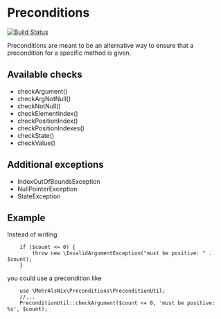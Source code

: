 # Preconditions

[![Build Status](https://travis-ci.org/MehrAlsNix/Preconditions.svg?branch=develop)](https://travis-ci.org/MehrAlsNix/Preconditions)

Preconditions are meant to be an alternative way to ensure that a precondition for a specific method is given.

## Available checks

- checkArgument()
- checkArgNotNull()
- checkNotNull()
- checkElementIndex()
- checkPositionIndex()
- checkPositionIndexes()
- checkState()
- checkValue()

## Additional exceptions

- IndexOutOfBoundsException
- NullPointerException
- StateException

## Example

Instead of writing
```
    if ($count <= 0) {
        throw new \InvalidArgumentException("must be positive: " . $count);
    }
```

you could use a precondition like
```
    use \MehrAlsNix\Preconditions\PreconditionUtil;
    //...
    PreconditionUtil::checkArgument($count <= 0, 'must be positive: %s', $count);
```
